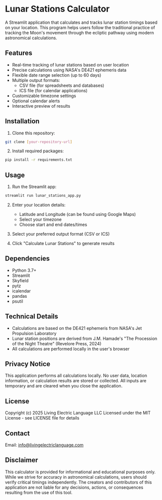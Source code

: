 # Lunar Stations Calculator

A Streamlit application that calculates and tracks lunar station timings based on your location. This program helps users follow the traditional practice of tracking the Moon's movement through the ecliptic pathway using modern astronomical calculations.

## Features

- Real-time tracking of lunar stations based on user location
- Precise calculations using NASA's DE421 ephemeris data
- Flexible date range selection (up to 60 days)
- Multiple output formats:
  - CSV file (for spreadsheets and databases)
  - ICS file (for calendar applications)
- Customizable timezone settings
- Optional calendar alerts
- Interactive preview of results

## Installation

1. Clone this repository:
```bash
git clone [your-repository-url]
```

2. Install required packages:
```bash
pip install -r requirements.txt
```

## Usage

1. Run the Streamlit app:
```bash
streamlit run lunar_stations_app.py
```

2. Enter your location details:
   - Latitude and Longitude (can be found using Google Maps)
   - Select your timezone
   - Choose start and end dates/times

3. Select your preferred output format (CSV or ICS)

4. Click "Calculate Lunar Stations" to generate results

## Dependencies

- Python 3.7+
- Streamlit
- Skyfield
- pytz
- icalendar
- pandas
- psutil

## Technical Details

- Calculations are based on the DE421 ephemeris from NASA's Jet Propulsion Laboratory
- Lunar station positions are derived from J.M. Hamade's "The Procession of the Night Theatre" (Revelore Press, 2024)
- All calculations are performed locally in the user's browser

## Privacy Notice

This application performs all calculations locally. No user data, location information, or calculation results are stored or collected. All inputs are temporary and are cleared when you close the application.

## License

Copyright (c) 2025 Living Electric Language LLC
Licensed under the MIT License - see LICENSE file for details

## Contact

Email: info@livingelectriclanguage.com

## Disclaimer

This calculator is provided for informational and educational purposes only. While we strive for accuracy in astronomical calculations, users should verify critical timings independently. The creators and contributors of this application are not liable for any decisions, actions, or consequences resulting from the use of this tool.
